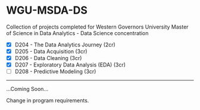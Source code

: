 # WGU-MSDA-DS
Collection of projects completed for Western Governors University Master of Science in Data Analytics - Data Science concentration

- [X] D204 - The Data Analytics Journey (2cr)
- [X] D205 - Data Acquisition (3cr)
- [X] D206 - Data Cleaning (3cr)
- [X] D207 - Exploratory Data Analysis (EDA) (3cr)
- [ ] D208 - Predictive Modeling (3cr)

---

...Coming Soon...

Change in program requirements.
